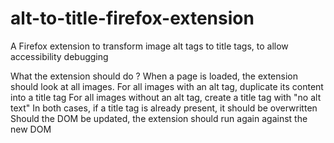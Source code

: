 # alt-to-title-firefox-extension

A Firefox extension to transform image alt tags to title tags, to allow accessibility debugging

What the extension should do ?
When a page is loaded, the extension should look at all images.
For all images with an alt tag, duplicate its content into a title tag
For all images without an alt tag, create a title tag with "no alt text"
In both cases, if a title tag is already present, it should be overwritten
Should the DOM be updated, the extension should run again against the new DOM
